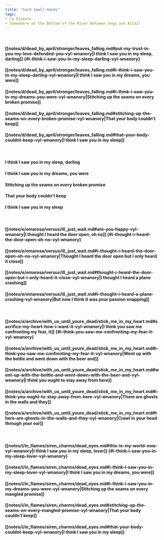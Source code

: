 ```yaml
---
title: "Such Small Hands"
tags:
- La Dispute
- Somewhere at the Bottom of the River Between Vega and Altair
---
```

&nbsp;
#### [[notes/d/dead_by_april/stronger/leaves_falling.md#put-my-trust-in-you-my-love-defended-you-vyl-wnanory|I think I saw you in my sleep, darling]] {#i-think-i-saw-you-in-my-sleep-darling-vyl-wnanory}
#### [[notes/d/dead_by_april/stronger/leaves_falling.md#i-think-i-saw-you-in-my-sleep-darling-vyl-wnanory|I think I saw you in my dreams, you were]]
#### [[notes/d/dead_by_april/stronger/leaves_falling.md#i-think-i-saw-you-in-my-dreams-you-were-vyl-wnanory|Stitching up the seams on every broken promise]]
#### [[notes/d/dead_by_april/stronger/leaves_falling.md#stitching-up-the-seams-on-every-broken-promise-vyl-wnanory|That your body couldn't keep]]
#### [[notes/d/dead_by_april/stronger/leaves_falling.md#that-your-body-couldnt-keep-vyl-wnanory|I think I saw you in my sleep]]
&nbsp;
#### I think I saw you in my sleep, darling
#### I think I saw you in my dreams, you were
#### Stitching up the seams on every broken promise
#### That your body couldn't keep
#### I think I saw you in my sleep
&nbsp;
#### [[notes/e/emarosa/versus/ill_just_wait.md#are-you-happy-vyl-wnanory|I thought I heard the door open, oh no]] {#i-thought-i-heard-the-door-open-oh-no-vyl-wnanory}
#### [[notes/e/emarosa/versus/ill_just_wait.md#i-thought-i-heard-the-door-open-oh-no-vyl-wnanory|Thought I heard the door open but I only heard it close]]
#### [[notes/e/emarosa/versus/ill_just_wait.md#thought-i-heard-the-door-open-but-i-only-heard-it-close-vyl-wnanory|I thought I heard a plane crashing]]
#### [[notes/e/emarosa/versus/ill_just_wait.md#i-thought-i-heard-a-plane-crashing-vyl-wnanory|But now I think it was your passion snapping]]
&nbsp;
#### [[notes/a/archive/with_us_until_youre_dead/stick_me_in_my_heart.md#sacrifice-my-heart-how-i-want-it-vyl-wnanory|I think you saw me confronting my fear, it]] {#i-think-you-saw-me-confronting-my-fear-it-vyl-wnanory}
#### [[notes/a/archive/with_us_until_youre_dead/stick_me_in_my_heart.md#i-think-you-saw-me-confronting-my-fear-it-vyl-wnanory|Went up with the bottle and went down with the beer and]]
#### [[notes/a/archive/with_us_until_youre_dead/stick_me_in_my_heart.md#went-up-with-the-bottle-and-went-down-with-the-beer-and-vyl-wnanory|I think you ought to stay away from here]]
#### [[notes/a/archive/with_us_until_youre_dead/stick_me_in_my_heart.md#i-think-you-ought-to-stay-away-from-here-vyl-wnanory|There are ghosts in the walls and they]]
#### [[notes/a/archive/with_us_until_youre_dead/stick_me_in_my_heart.md#there-are-ghosts-in-the-walls-and-they-vyl-wnanory|Crawl in your head through your ear]]
&nbsp;
#### [[notes/i/in_flames/siren_charms/dead_eyes.md#this-is-my-world-now-vyl-wnanory|I think I saw you in my sleep, lover]] {#i-think-i-saw-you-in-my-sleep-lover-vyl-wnanory}
#### [[notes/i/in_flames/siren_charms/dead_eyes.md#i-think-i-saw-you-in-my-sleep-lover-vyl-wnanory|I think I saw you in my dreams, you were]]
#### [[notes/i/in_flames/siren_charms/dead_eyes.md#i-think-i-saw-you-in-my-dreams-you-were-vyl-wnanory|Stitching up the seams on every mangled promise]]
#### [[notes/i/in_flames/siren_charms/dead_eyes.md#stitching-up-the-seams-on-every-mangled-promise-vyl-wnanory|That your body couldn't keep]]
#### [[notes/i/in_flames/siren_charms/dead_eyes.md#that-your-body-couldnt-keep-vyl-wnanory|I think I saw you in my sleep]]
